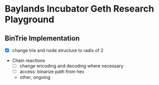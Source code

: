 # Baylands Incubator Geth Research Playground
## BinTrie Implementation
- [x] change trie and node structure to radix of 2
- Chain reactions
    - [ ] change encoding and decoding where necessary
    - [ ] access: binarize path from hex
    - other, ongoing
